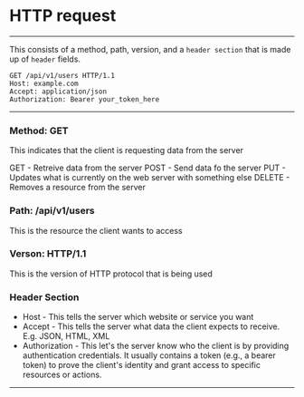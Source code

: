 # HTTP request
_______________________________________________________________________________

This consists of a method, path, version, and a `header section` that is made
up of `header` fields.

```http
GET /api/v1/users HTTP/1.1
Host: example.com
Accept: application/json
Authorization: Bearer your_token_here
```
_______________________________________________________________________________

### Method: GET 
This indicates that the client is requesting data from the server

GET - Retreive data from the server
POST - Send data fo the server
PUT - Updates what is currently on the web server with something else
DELETE - Removes a resource from the server

### Path: /api/v1/users
This is the resource the client wants to access

### Verson: HTTP/1.1
This is the version of HTTP protocol that is being used

### Header Section
- Host - This tells the server which website or service you want
- Accept - This tells the server what data the client expects to receive.
E.g. JSON, HTML, XML 
- Authorization - This let's the server know who the client is by 
providing authentication credentials. 
It usually contains a token (e.g., a bearer token) 
to prove the client's identity and grant access to 
specific resources or actions.
_______________________________________________________________________________
